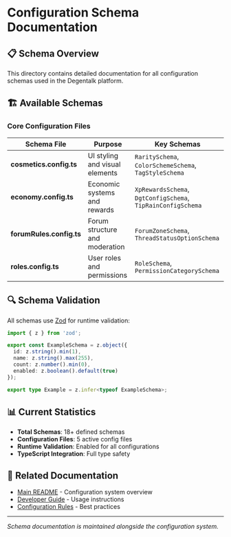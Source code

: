 # Configuration Schema Documentation

## 📋 **Schema Overview**

This directory contains detailed documentation for all configuration schemas used in the Degentalk platform.

## 🏗️ **Available Schemas**

### Core Configuration Files

| Schema File | Purpose | Key Schemas |
|-------------|---------|-------------|
| **cosmetics.config.ts** | UI styling and visual elements | `RaritySchema`, `ColorSchemeSchema`, `TagStyleSchema` |
| **economy.config.ts** | Economic systems and rewards | `XpRewardsSchema`, `DgtConfigSchema`, `TipRainConfigSchema` |
| **forumRules.config.ts** | Forum structure and moderation | `ForumZoneSchema`, `ThreadStatusOptionSchema` |
| **roles.config.ts** | User roles and permissions | `RoleSchema`, `PermissionCategorySchema` |

## 🔍 **Schema Validation**

All schemas use [Zod](https://zod.dev) for runtime validation:

```typescript
import { z } from 'zod';

export const ExampleSchema = z.object({
  id: z.string().min(1),
  name: z.string().max(255),
  count: z.number().min(0),
  enabled: z.boolean().default(true)
});

export type Example = z.infer<typeof ExampleSchema>;
```

## 📊 **Current Statistics**

- **Total Schemas**: 18+ defined schemas
- **Configuration Files**: 5 active config files  
- **Runtime Validation**: Enabled for all configurations
- **TypeScript Integration**: Full type safety

## 🔗 **Related Documentation**

- [Main README](../README.md) - Configuration system overview
- [Developer Guide](../DEVELOPER_GUIDE.md) - Usage instructions
- [Configuration Rules](../CONFIGURATION_RULES.md) - Best practices

---

*Schema documentation is maintained alongside the configuration system.*
